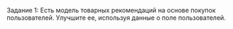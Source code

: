 Задание 1:
Есть модель товарных рекомендаций на основе покупок пользователей. Улучшите ее, используя данные о поле пользователей.
